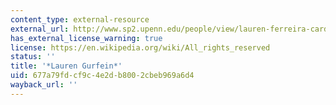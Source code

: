 ```yaml
---
content_type: external-resource
external_url: http://www.sp2.upenn.edu/people/view/lauren-ferreira-cardoso/
has_external_license_warning: true
license: https://en.wikipedia.org/wiki/All_rights_reserved
status: ''
title: '*Lauren Gurfein*'
uid: 677a79fd-cf9c-4e2d-b800-2cbeb969a6d4
wayback_url: ''
---
```

